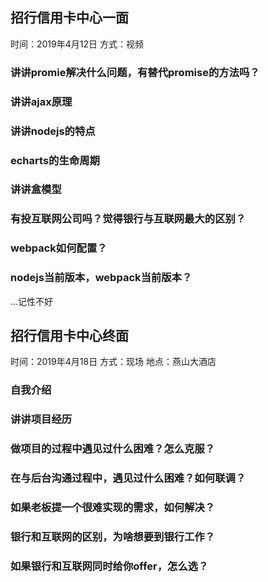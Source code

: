 ## 招行信用卡中心一面
时间：2019年4月12日
方式：视频

### 讲讲promie解决什么问题，有替代promise的方法吗？

### 讲讲ajax原理

### 讲讲nodejs的特点

### echarts的生命周期

### 讲讲盒模型

### 有投互联网公司吗？觉得银行与互联网最大的区别？

### webpack如何配置？

### nodejs当前版本，webpack当前版本？

...记性不好


## 招行信用卡中心终面
时间：2019年4月18日
方式：现场
地点：燕山大酒店

### 自我介绍

### 讲讲项目经历

### 做项目的过程中遇见过什么困难？怎么克服？

### 在与后台沟通过程中，遇见过什么困难？如何联调？

### 如果老板提一个很难实现的需求，如何解决？

### 银行和互联网的区别，为啥想要到银行工作？

### 如果银行和互联网同时给你offer，怎么选？
